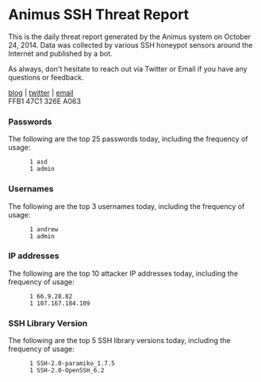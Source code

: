 # Animus SSH Threat Report

This is the daily threat report generated by the Animus system on October 24, 2014. Data was collected by various SSH honeypot sensors around the Internet and published by a bot.  

As always, don't hesitate to reach out via Twitter or Email if you have any questions or feedback.  

[blog](http://morris.guru) | [twitter](https://twitter.com/andrew___morris) | [email](mailto:andrew@morris.guru)  
FFB1 47C1 326E A063  
### Passwords
The following are the top 25 passwords today, including the frequency of usage:
```
      1 asd
      1 admin
```

### Usernames
The following are the top 3 usernames today, including the frequency of usage:
```
      1 andrew
      1 admin
```

### IP addresses
The following are the top 10 attacker IP addresses today, including the frequency of usage:
```
      1 66.9.28.82
      1 107.167.184.109
```

### SSH Library Version
The following are the top 5 SSH library versions today, including the frequency of usage:
```
      1 SSH-2.0-paramiko_1.7.5
      1 SSH-2.0-OpenSSH_6.2
```
